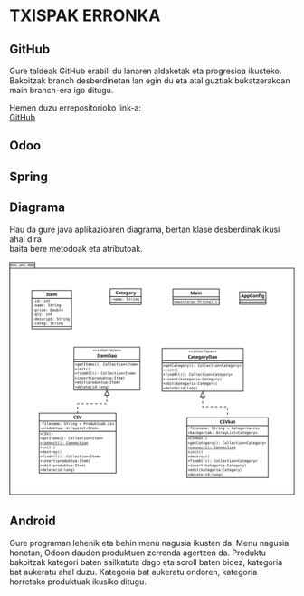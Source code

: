 # TXISPAK ERRONKA
## GitHub
Gure taldeak GitHub erabili du lanaren aldaketak eta progresioa ikusteko. 
Bakoitzak branch desberdinetan lan egin du eta atal guztiak bukatzerakoan main branch-era igo ditugu.

Hemen duzu errepositorioko link-a:  
[GitHub](https://github.com/beviga99/txispak_erronka)

## Odoo


## Spring

## Diagrama
Hau da gure java aplikazioaren diagrama, bertan klase desberdinak ikusi ahal dira  
baita bere metodoak eta atributoak.

![Diagrama](https://raw.githubusercontent.com/beviga99/txispak_erronka/jon/Diagrama.svg)

## Android
Gure programan lehenik eta behin menu nagusia ikusten da. Menu nagusia honetan,
Odoon dauden produktuen zerrenda agertzen da. Produktu bakoitzak kategori baten sailkatuta dago 
eta scroll baten bidez, kategoria bat aukeratu ahal duzu. Kategoria bat aukeratu ondoren, 
kategoria horretako produktuak ikusiko ditugu.
